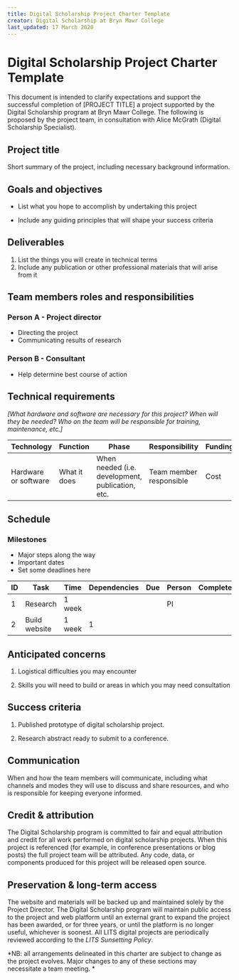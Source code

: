 ```yaml
---
title: Digital Scholarship Project Charter Template
creator: Digital Scholarship at Bryn Mawr College
last_updated: 17 March 2020
---
```




# Digital Scholarship Project Charter Template

This document is intended to clarify expectations and support the successful completion of \[PROJECT TITLE\] a project supported by the Digital Scholarship program at Bryn Mawr College. The following is proposed by the project team, in consultation with Alice McGrath (Digital Scholarship Specialist).

## Project title

Short summary of the project, including necessary background information.

## Goals and objectives

-   List what you hope to accomplish by undertaking this project

-   Include any guiding principles that will shape your success criteria

## Deliverables

1.  List the things you will create in technical terms
2.  Include any publication or other professional materials that will arise from it

## Team members roles and responsibilities

### Person A - Project director

- Directing the project
- Communicating results of research

### Person B - Consultant

- Help determine best course of action

## Technical requirements

*[What hardware and software are necessary for this project? When will they be needed? Who on the team will be responsible for training, maintenance, etc.\]*

| **Technology** | **Function** | **Phase** | **Responsibility** | **Funding** |
| -------------- | ------------ | --------- | ------------------ | ----------- |
|  Hardware or software  |  What it does  |  When needed (i.e. development, publication, etc.  | Team member responsible  | Cost  |



## Schedule

### Milestones

-   Major steps along the way
-   Important dates
-   Set some deadlines here

| ID   | Task | Time | Dependencies | Due  | Person | Complete |
| ---- | ---- | ---- | ------------ | ---- | ------ | -------- |
| 1 | Research | 1 week |      |      | PI   |      |
| 2 | Build website | 1 week | 1 | | | |

## Anticipated concerns

1.  Logistical difficulties you may encounter

2.  Skills you will need to build or areas in which you may need consultation

## Success criteria

1.  Published prototype of digital scholarship project.

2.  Research abstract ready to submit to a conference.

## Communication

When and how the team members will communicate, including what channels and modes they will use to discuss and share resources, and who is responsible for keeping everyone informed.

## Credit & attribution

The Digital Scholarship program is committed to fair and equal attribution and credit for all work performed on digital scholarship projects. When this project is referenced (for example, in conference presentations or blog posts) the full project team will be attributed. Any code, data, or components produced for this project will be released open source.

## Preservation & long-term access

The website and materials will be backed up and maintained solely by the Project Director. The Digital Scholarship program will maintain public access to the project and web platform until an external grant to expand the project has been awarded, or for three years, or until the platform is no longer useful, whichever is soonest. All LITS digital projects are periodically reviewed according to the *LITS Sunsetting Policy*.

*NB: all arrangements delineated in this charter are subject to change as the project evolves. Major changes to any of these sections may necessitate a team meeting. *
